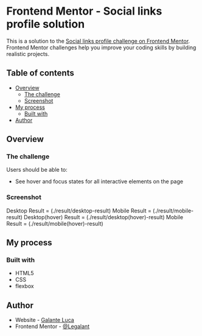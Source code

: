 # Frontend Mentor - Social links profile solution

This is a solution to the [Social links profile challenge on Frontend Mentor](https://www.frontendmentor.io/challenges/social-links-profile-UG32l9m6dQ). Frontend Mentor challenges help you improve your coding skills by building realistic projects. 

## Table of contents

- [Overview](#overview)
  - [The challenge](#the-challenge)
  - [Screenshot](#screenshot)
- [My process](#my-process)
  - [Built with](#built-with)
- [Author](#author)

## Overview

### The challenge

Users should be able to:

- See hover and focus states for all interactive elements on the page

### Screenshot


Desktop Result = (./result/desktop-result)
Mobile Result = (./result/mobile-result)
Desktop(hover) Result = (./result/desktop(hover)-result)
Mobile Result = (./result/mobile(hover)-result)

## My process

### Built with

- HTML5
- CSS
- flexbox

## Author

- Website - [Galante Luca](https://github.com/Legalant/frontEndMentor)
- Frontend Mentor - [@Legalant](https://www.frontendmentor.io/profile/Legalant)

